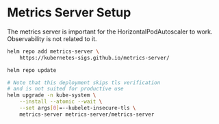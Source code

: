 # Metrics Server Setup

The metrics server is important for the HorizontalPodAutoscaler to work.
Observability is not related to it.

```bash
helm repo add metrics-server \
    https://kubernetes-sigs.github.io/metrics-server/

helm repo update

# Note that this deployment skips tls verification 
# and is not suited for productive use
helm upgrade -n kube-system \
    --install --atomic --wait \
    --set args[0]=--kubelet-insecure-tls \
    metrics-server metrics-server/metrics-server
```

